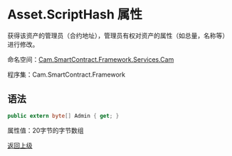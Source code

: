 # Asset.ScriptHash 属性

获得该资产的管理员（合约地址），管理员有权对资产的属性（如总量，名称等）进行修改。

命名空间：[Cam.SmartContract.Framework.Services.Cam](../../Cam.md)

程序集：Cam.SmartContract.Framework

## 语法

```c#
public extern byte[] Admin { get; }
```

属性值：20字节的字节数组



[返回上级](../Asset.md)